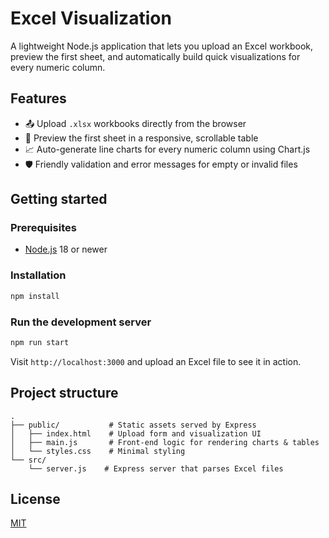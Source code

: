 # Excel Visualization

A lightweight Node.js application that lets you upload an Excel workbook, preview the first sheet, and automatically build quick visualizations for every numeric column.

## Features

- 📤 Upload `.xlsx` workbooks directly from the browser
- 🔎 Preview the first sheet in a responsive, scrollable table
- 📈 Auto-generate line charts for every numeric column using Chart.js
- 🛡️ Friendly validation and error messages for empty or invalid files

## Getting started

### Prerequisites

- [Node.js](https://nodejs.org/) 18 or newer

### Installation

```bash
npm install
```

### Run the development server

```bash
npm run start
```

Visit `http://localhost:3000` and upload an Excel file to see it in action.

## Project structure

```
.
├── public/           # Static assets served by Express
│   ├── index.html    # Upload form and visualization UI
│   ├── main.js       # Front-end logic for rendering charts & tables
│   └── styles.css    # Minimal styling
└── src/
    └── server.js    # Express server that parses Excel files
```

## License

[MIT](LICENSE)
